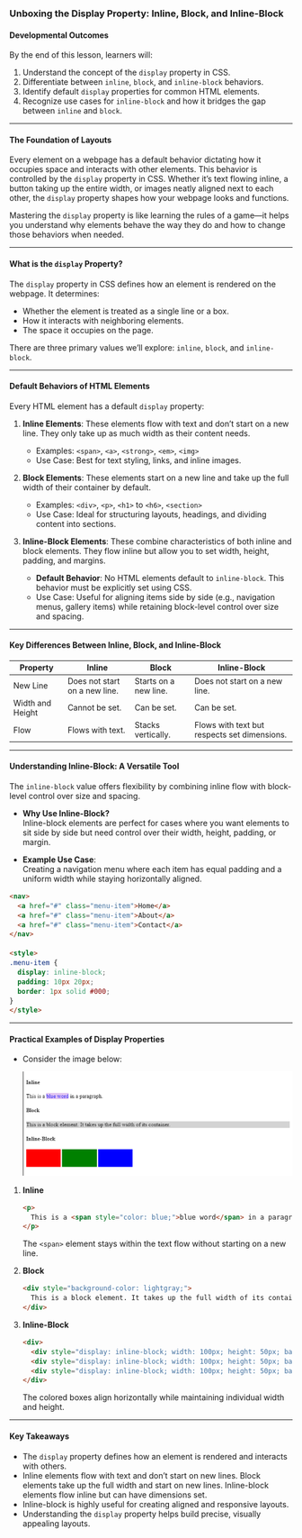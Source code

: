 ### **Unboxing the Display Property: Inline, Block, and Inline-Block**

#### **Developmental Outcomes**  
By the end of this lesson, learners will:  
1. Understand the concept of the `display` property in CSS.  
2. Differentiate between `inline`, `block`, and `inline-block` behaviors.  
3. Identify default `display` properties for common HTML elements.  
4. Recognize use cases for `inline-block` and how it bridges the gap between `inline` and `block`.  

---

#### **The Foundation of Layouts**  

Every element on a webpage has a default behavior dictating how it occupies space and interacts with other elements. This behavior is controlled by the `display` property in CSS. Whether it’s text flowing inline, a button taking up the entire width, or images neatly aligned next to each other, the `display` property shapes how your webpage looks and functions.  

Mastering the `display` property is like learning the rules of a game—it helps you understand why elements behave the way they do and how to change those behaviors when needed.  

---

#### **What is the `display` Property?**  

The `display` property in CSS defines how an element is rendered on the webpage. It determines:  
- Whether the element is treated as a single line or a box.  
- How it interacts with neighboring elements.  
- The space it occupies on the page.  

There are three primary values we’ll explore: `inline`, `block`, and `inline-block`.  

---

#### **Default Behaviors of HTML Elements**  

Every HTML element has a default `display` property:  

1. **Inline Elements**: These elements flow with text and don’t start on a new line. They only take up as much width as their content needs.  
   - Examples: `<span>`, `<a>`, `<strong>`, `<em>`, `<img>`  
   - Use Case: Best for text styling, links, and inline images.  

2. **Block Elements**: These elements start on a new line and take up the full width of their container by default.  
   - Examples: `<div>`, `<p>`, `<h1>` to `<h6>`, `<section>`  
   - Use Case: Ideal for structuring layouts, headings, and dividing content into sections.  

3. **Inline-Block Elements**: These combine characteristics of both inline and block elements. They flow inline but allow you to set width, height, padding, and margins.  
   - **Default Behavior**: No HTML elements default to `inline-block`. This behavior must be explicitly set using CSS.  
   - Use Case: Useful for aligning items side by side (e.g., navigation menus, gallery items) while retaining block-level control over size and spacing.  

---

#### **Key Differences Between Inline, Block, and Inline-Block**  

| Property         | Inline                | Block                 | Inline-Block         |  
|------------------|-----------------------|-----------------------|----------------------|  
| New Line         | Does not start on a new line. | Starts on a new line. | Does not start on a new line. |  
| Width and Height | Cannot be set.        | Can be set.           | Can be set.          |  
| Flow             | Flows with text.      | Stacks vertically.    | Flows with text but respects set dimensions. |  

---

#### **Understanding Inline-Block: A Versatile Tool**  

The `inline-block` value offers flexibility by combining inline flow with block-level control over size and spacing.  

- **Why Use Inline-Block?**  
   Inline-block elements are perfect for cases where you want elements to sit side by side but need control over their width, height, padding, or margin.  

- **Example Use Case**:  
   Creating a navigation menu where each item has equal padding and a uniform width while staying horizontally aligned.  

```html  
<nav>  
  <a href="#" class="menu-item">Home</a>  
  <a href="#" class="menu-item">About</a>  
  <a href="#" class="menu-item">Contact</a>  
</nav>  

<style>  
.menu-item {  
  display: inline-block;  
  padding: 10px 20px;  
  border: 1px solid #000;  
}  
</style>  
```  

---

#### **Practical Examples of Display Properties**

- Consider the image below:

   <img src="./Assets/display_properties_sample.png" alt="display properties sample">

1. **Inline**  
   ```html  
   <p>  
     This is a <span style="color: blue;">blue word</span> in a paragraph.  
   </p>  
   ```  
   The `<span>` element stays within the text flow without starting on a new line.  

2. **Block**  
   ```html  
   <div style="background-color: lightgray;">  
     This is a block element. It takes up the full width of its container.  
   </div>  
   ```  

3. **Inline-Block**  
   ```html  
   <div>  
     <div style="display: inline-block; width: 100px; height: 50px; background-color: red;"></div>  
     <div style="display: inline-block; width: 100px; height: 50px; background-color: green;"></div>  
     <div style="display: inline-block; width: 100px; height: 50px; background-color: blue;"></div>  
   </div>  
   ```  
   The colored boxes align horizontally while maintaining individual width and height.  

---

#### **Key Takeaways**  

- The `display` property defines how an element is rendered and interacts with others.  
- Inline elements flow with text and don’t start on new lines. Block elements take up the full width and start on new lines. Inline-block elements flow inline but can have dimensions set.  
- Inline-block is highly useful for creating aligned and responsive layouts.  
- Understanding the `display` property helps build precise, visually appealing layouts.  


